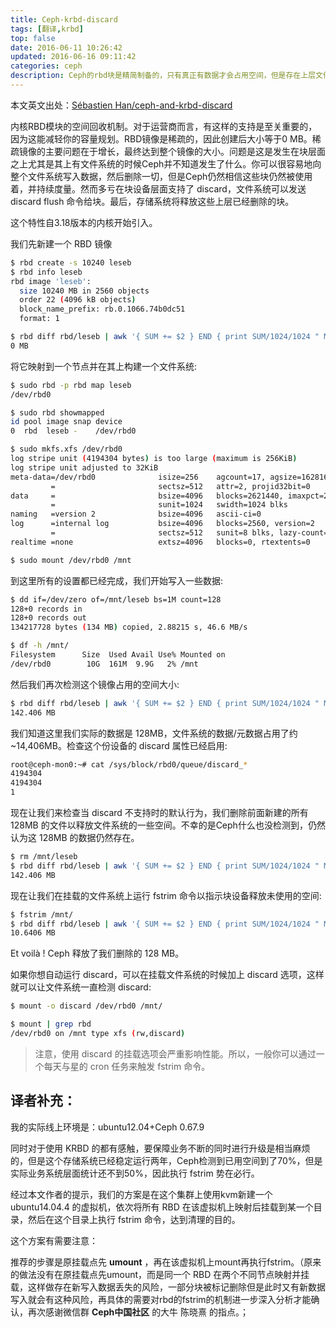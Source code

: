 ```yaml
---
title: Ceph-krbd-discard
tags: [翻译,krbd]
top: false
date: 2016-06-11 10:26:42
updated: 2016-06-16 09:11:42
categories: ceph
description: Ceph的rbd块是精简制备的，只有真正有数据才会占用空间，但是存在上层文件系统删除文件，但是rbd占用空间不变的问题。Ceph的krbd模块的discard支持可以解决这个问题，实现前后端空间一致。上层文件系统删除文件后，ceph会清理底层对应的对象。
---
```


本文英文出处：[Sébastien Han/ceph-and-krbd-discard](http://www.sebastien-han.fr/blog/2015/01/26/ceph-and-krbd-discard/) 

内核RBD模块的空间回收机制。对于运营商而言，有这样的支持是至关重要的，因为这能减轻你的容量规划。RBD镜像是稀疏的，因此创建后大小等于0 MB。稀疏镜像的主要问题在于增长，最终达到整个镜像的大小。问题是这是发生在块层面之上尤其是其上有文件系统的时候Ceph并不知道发生了什么。你可以很容易地向整个文件系统写入数据，然后删除一切，但是Ceph仍然相信这些块仍然被使用着，并持续度量。然而多亏在块设备层面支持了 discard，文件系统可以发送 discard flush 命令给块。最后，存储系统将释放这些上层已经删除的块。

这个特性自3.18版本的内核开始引入。

我们先新建一个 RBD 镜像

```bash
$ rbd create -s 10240 leseb
$ rbd info leseb
rbd image 'leseb':
  size 10240 MB in 2560 objects
  order 22 (4096 kB objects)
  block_name_prefix: rb.0.1066.74b0dc51
  format: 1

$ rbd diff rbd/leseb | awk '{ SUM += $2 } END { print SUM/1024/1024 " MB" }'
0 MB
```

将它映射到一个节点并在其上构建一个文件系统:

```bash
$ sudo rbd -p rbd map leseb
/dev/rbd0

$ sudo rbd showmapped
id pool image snap device
0  rbd  leseb -    /dev/rbd0

$ sudo mkfs.xfs /dev/rbd0
log stripe unit (4194304 bytes) is too large (maximum is 256KiB)
log stripe unit adjusted to 32KiB
meta-data=/dev/rbd0              isize=256    agcount=17, agsize=162816 blks
         =                       sectsz=512   attr=2, projid32bit=0
data     =                       bsize=4096   blocks=2621440, imaxpct=25
         =                       sunit=1024   swidth=1024 blks
naming   =version 2              bsize=4096   ascii-ci=0
log      =internal log           bsize=4096   blocks=2560, version=2
         =                       sectsz=512   sunit=8 blks, lazy-count=1
realtime =none                   extsz=4096   blocks=0, rtextents=0

$ sudo mount /dev/rbd0 /mnt
```

到这里所有的设置都已经完成，我们开始写入一些数据:

```bash
$ dd if=/dev/zero of=/mnt/leseb bs=1M count=128
128+0 records in
128+0 records out
134217728 bytes (134 MB) copied, 2.88215 s, 46.6 MB/s

$ df -h /mnt/
Filesystem      Size  Used Avail Use% Mounted on
/dev/rbd0        10G  161M  9.9G   2% /mnt
```

然后我们再次检测这个镜像占用的空间大小:

```bash
$ rbd diff rbd/leseb | awk '{ SUM += $2 } END { print SUM/1024/1024 " MB" }'
142.406 MB
```

我们知道这里我们实际的数据是 128MB，文件系统的数据/元数据占用了约 ~14,406MB。检查这个份设备的 discard 属性已经启用:

```bash
root@ceph-mon0:~# cat /sys/block/rbd0/queue/discard_*
4194304
4194304
1
```

现在让我们来检查当 discard 不支持时的默认行为，我们删除前面新建的所有 128MB 的文件以释放文件系统的一些空间。不幸的是Ceph什么也没检测到，仍然认为这 128MB 的数据仍然存在。

```bash
$ rm /mnt/leseb
$ rbd diff rbd/leseb | awk '{ SUM += $2 } END { print SUM/1024/1024 " MB" }'
142.406 MB
```

现在让我们在挂载的文件系统上运行 fstrim 命令以指示块设备释放未使用的空间:

```bash
$ fstrim /mnt/
$ rbd diff rbd/leseb | awk '{ SUM += $2 } END { print SUM/1024/1024 " MB" }'
10.6406 MB
```

Et voilà ! Ceph 释放了我们删除的 128 MB。

如果你想自动运行 discard，可以在挂载文件系统的时候加上 discard 选项，这样就可以让文件系统一直检测 discard:

```bash
$ mount -o discard /dev/rbd0 /mnt/

$ mount | grep rbd
/dev/rbd0 on /mnt type xfs (rw,discard)
```

> 注意，使用 discard 的挂载选项会严重影响性能。所以，一般你可以通过一个每天与星的 cron 任务来触发 fstrim 命令。


## 译者补充：
我的实际线上环境是：ubuntu12.04+Ceph 0.67.9

同时对于使用 KRBD 的都有感触，要保障业务不断的同时进行升级是相当麻烦的，但是这个存储系统已经稳定运行两年，Ceph检测到已用空间到了70%，但是实际业务系统层面统计还不到50%，因此执行 fstrim 势在必行。

经过本文作者的提示，我们的方案是在这个集群上使用kvm新建一个 ubuntu14.04.4 的虚拟机，依次将所有 RBD 在该虚拟机上映射后挂载到某一个目录，然后在这个目录上执行 fstrim 命令，达到清理的目的。

这个方案有需要注意：

推荐的步骤是原挂载点先 **umount** ，再在该虚拟机上mount再执行fstrim。（原来的做法没有在原挂载点先umount，而是同一个 RBD 在两个不同节点映射并挂载，这样做存在新写入数据丢失的风险，一部分块被标记删除但是此时又有新数据写入就会有这种风险，再具体的需要对rbd的fstrim的机制进一步深入分析才能确认，再次感谢微信群 **Ceph中国社区**  的大牛 陈晓熹 的指点。；

